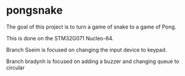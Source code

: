 # pongsnake
The goal of this project is to turn a game of snake to a game of Pong.

This is done on the STM32G071 Nucleo-64.


Branch Sseim is focused on changing the input device to keypad.

Branch bradynh is focused on adding a buzzer and changing queue to circular


